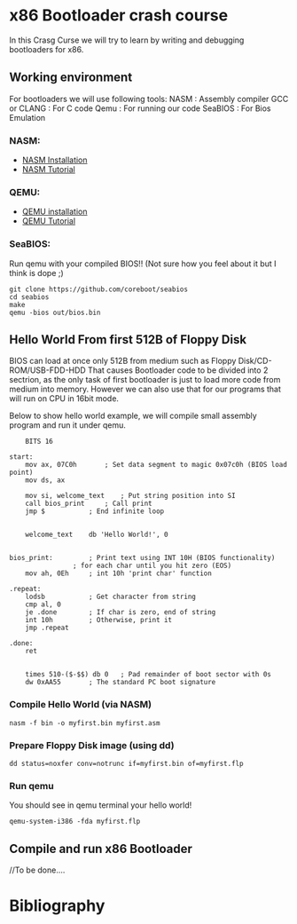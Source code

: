 x86 Bootloader crash course
=================

In this Crasg Curse we will try to learn by writing and debugging bootloaders for x86.

Working environment 
-----------------

For bootloaders we will use following tools:
NASM : Assembly compiler
GCC or CLANG : For C code
Qemu : For running our code
SeaBIOS : For Bios Emulation

### NASM:
 - [NASM Installation](https://www.nasm.us/)
 - [NASM Tutorial](https://cs.lmu.edu/~ray/notes/nasmtutorial/)


### QEMU:
 - [QEMU installation](https://www.qemu.org/download/)
 - [QEMU Tutorial](https://freeptr.io/2016/06/13/qemu-for-the-impatients/)

### SeaBIOS:
Run qemu with your compiled BIOS!! (Not sure how you feel about it but I think is dope ;)

```
git clone https://github.com/coreboot/seabios
cd seabios
make
qemu -bios out/bios.bin
```

Hello World From first 512B of Floppy Disk
-----------------
BIOS can load at once only 512B from medium such as Floppy Disk/CD-ROM/USB-FDD-HDD
That causes Bootloader code to be divided into 2 sectrion, as the only task of first bootloader is just to load more code from medium into memory.
However we can also use that for our programs that will run on CPU in 16bit mode.

Below to show hello world example, we will compile small assembly program and run it under qemu.

```assembly
	BITS 16

start:
	mov ax, 07C0h		; Set data segment to magic 0x07c0h (BIOS load point)
	mov ds, ax

	mov si, welcome_text	; Put string position into SI
	call bios_print		; Call print
	jmp $			; End infinite loop


	welcome_text	db 'Hello World!', 0


bios_print:			; Print text using INT 10H (BIOS functionality)
				; for each char until you hit zero (EOS)
	mov ah, 0Eh		; int 10h 'print char' function

.repeat:
	lodsb			; Get character from string
	cmp al, 0
	je .done		; If char is zero, end of string
	int 10h			; Otherwise, print it
	jmp .repeat

.done:
	ret


	times 510-($-$$) db 0	; Pad remainder of boot sector with 0s
	dw 0xAA55		; The standard PC boot signature
```

### Compile Hello World (via NASM)

```
nasm -f bin -o myfirst.bin myfirst.asm 
```

### Prepare Floppy Disk image (using dd)
```
dd status=noxfer conv=notrunc if=myfirst.bin of=myfirst.flp
```

### Run qemu 
You should see in qemu terminal your hello world!

```
qemu-system-i386 -fda myfirst.flp
```

Compile and run x86 Bootloader
-----------------
//To be done....

Bibliography
=================

